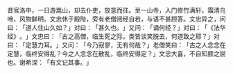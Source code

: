 昔官洛中，一日游嵩山，却去仆吏，放意而往。至一山寺，入门修竹满轩，霜清鸟啼，风物鲜明。文忠休于殿陛，旁有老僧阅经自若，与语不甚顾答。文忠异之，问曰：​「道人住山久如？​」对曰：​「甚久也。​」又问：​「诵何经？​」对曰：​「​《法华经》​。​」文忠曰：​「古之高僧，临生死之际，类皆谈笑脱去，何道致之耶？​」对曰：​「定慧力耳。​」又问：​「今乃寂寥，无有何哉？​」老僧笑曰：​「古之人念念在定慧，临终安得乱？今之人念念在散乱，临终安得定？​」文忠大喜，不自知膝之屈也。谢希深：​「有文记其事。​」
